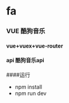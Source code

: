 # fa

### VUE 酷狗音乐

#### vue+vuex+vue-router 

#### api 酷狗音乐api

####运行
  *  npm install
  *  npm run dev


